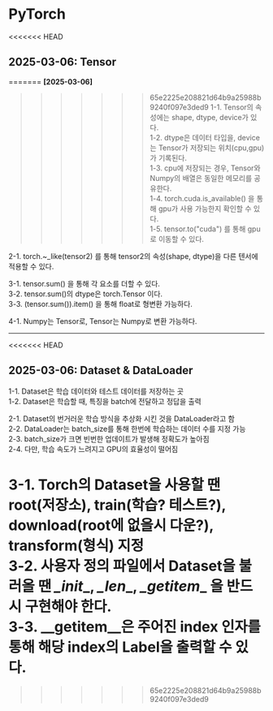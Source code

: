 # PyTorch  

<<<<<<< HEAD
## 2025-03-06: Tensor  
=======
**[2025-03-06]**  
>>>>>>> 65e2225e208821d64b9a25988b9240f097e3ded9
1-1. Tensor의 속성에는 shape, dtype, device가 있다.  
1-2. dtype은 데이터 타입을, device는 Tensor가 저장되는 위치(cpu,gpu)가 기록된다.  
1-3. cpu에 저장되는 경우, Tensor와 Numpy의 배열은 동일한 메모리를 공유한다.  
1-4. torch.cuda.is_available() 을 통해 gpu가 사용 가능한지 확인할 수 있다.  
1-5. tensor.to("cuda") 를 통해 gpu로 이동할 수 있다.  

2-1. torch.~_like(tensor2) 를 통해 tensor2의 속성(shape, dtype)을 다른 텐서에 적용할 수 있다.  

3-1. tensor.sum() 을 통해 각 요소를 더할 수 있다.  
3-2. tensor.sum()의 dtype은 torch.Tensor 이다.  
3-3. (tensor.sum()).item() 을 통해 float로 형변환 가능하다.  

4-1. Numpy는 Tensor로, Tensor는 Numpy로 변환 가능하다.  

----
<<<<<<< HEAD

## 2025-03-06: Dataset & DataLoader  
1-1. Dataset은 학습 데이터와 테스트 데이터를 저장하는 곳  
1-2. Dataset은 학습할 때, 특징을 batch에 전달하고 정답을 출력  

2-1. Dataset의 번거러운 학습 방식을 추상화 시킨 것을 DataLoader라고 함  
2-2. DataLoader는 batch_size를 통해 한번에 학습하는 데이터 수를 지정 가능  
2-3. batch_size가 크면 빈번한 업데이트가 발생해 정확도가 높아짐  
2-4. 다만, 학습 속도가 느려지고 GPU의 효율성이 떨어짐  

3-1. Torch의 Dataset을 사용할 땐 root(저장소), train(학습? 테스트?), download(root에 없을시 다운?), transform(형식) 지정  
3-2. 사용자 정의 파일에서 Dataset을 불러올 땐 _\_init__, _\_len__, _\_getitem__ 을 반드시 구현해야 한다.  
3-3. __getitem__은 주어진 index 인자를 통해 해당 index의 Label을 출력할 수 있다.  
=======
>>>>>>> 65e2225e208821d64b9a25988b9240f097e3ded9
